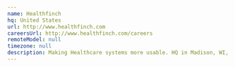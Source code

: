 ```yaml
---
name: Healthfinch
hq: United States
url: http://www.healthfinch.com
careersUrl: http://www.healthfinch.com/careers
remoteModel: null
timezone: null
description: Making Healthcare systems more usable. HQ in Madison, WI, USA. Ruby, Javascript.
---
```

